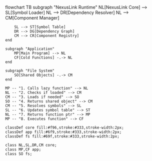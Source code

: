 flowchart TB
    subgraph "NexusLink Runtime"
        NL[NexusLink Core] --> SL[Symbol Loader]
        NL --> DR[Dependency Resolver]
        NL --> CM[Component Manager]
        
        SL --> ST[Symbol Table]
        DR --> DG[Dependency Graph]
        CM --> CR[Component Registry]
    end
    
    subgraph "Application"
        MP[Main Program] --> NL
        CF[Cold Functions] -.-> NL
    end
    
    subgraph "File System"
        SO[Shared Objects] -.-> CM
    end
    
    MP -- "1. Calls lazy function" --> NL
    NL -- "2. Checks if loaded" --> CM
    CM -- "3. Loads if needed" --> SO
    SO -- "4. Returns shared object" --> CM
    CM -- "5. Resolves symbols" --> SL
    SL -- "6. Updates symbol table" --> ST
    NL -- "7. Returns function ptr" --> MP
    MP -- "8. Executes function" --> CF
    
    classDef core fill:#f96,stroke:#333,stroke-width:2px;
    classDef app fill:#6f9,stroke:#333,stroke-width:2px;
    classDef fs fill:#69f,stroke:#333,stroke-width:2px;
    
    class NL,SL,DR,CM core;
    class MP,CF app;
    class SO fs;